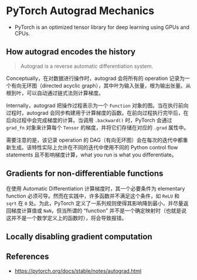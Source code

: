 # PyTorch Autograd Mechanics
- PyTorch is an optimized tensor library for deep learning using GPUs and CPUs.

## How autograd encodes the history
> Autograd is a reverse automatic differentiation system.

Conceptually，在对数据进行操作时，autograd 会将所有的 operation 记录为一个有向无环图（directed acyclic graph），其中叶为输入张量，根为输出张量。从根到叶，可以自动通过链式法则计算梯度。

Internally，autograd 把操作过程表示为一个 `Function` 对象的图。当在执行前向过程时，autograd 会同步构建用于计算梯度的函数。在前向过程执行完毕后，在后向过程中会完成梯度的计算。当调用 `.backward()` 时，PyTorch 会通过 `grad_fn` 对象来计算每个 `Tensor` 的梯度，并将它们存储在对应的 `.grad` 属性中。

需要注意的是，该记录 operation 的 DAG（有向无环图）会在每次的迭代中都重新生成。该特性实际上允许在不同的迭代中使用不同的 Python control flow statements 且不影响梯度计算，what you run is what you differentiate。

## Gradients for non-differentiable functions
在使用 Automatic Differentiation 计算梯度时，其一个必要条件为 elementary function 必须可导。然而在实践中，许多函数并不满足这个条件，如 `ReLU` 和 `sqrt` 在 `0` 处。为此，PyTorch 定义了一系列规则使得其影响降到最小，并尽量返回梯度计算值或 `NaN`，但当所谓的 “function” 并不是一个确定映射时（也就是说这并不是一个数学定义上的函数时），将会导致报错。

## Locally disabling gradient computation


## References
- https://pytorch.org/docs/stable/notes/autograd.html